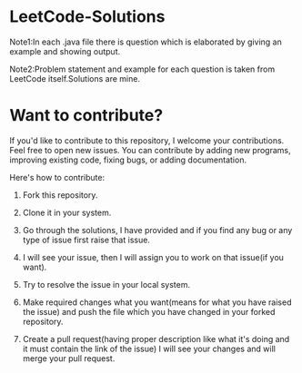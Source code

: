 # LeetCode-Solutions

Note1:In each .java file there is question which is elaborated by giving an example and showing output.

Note2:Problem statement and example for each question is taken from LeetCode itself.Solutions are mine. 

# Want to contribute?

If you'd like to contribute to this repository, I welcome your contributions. Feel free to open new issues. You can contribute by adding new programs, improving existing code, fixing bugs, or adding documentation.

Here's how to contribute:

1. Fork this repository.

2. Clone it in your system.

3. Go through the solutions, I have provided and if you find any bug or any type of issue first raise that issue.

4. I will see your issue, then I will assign you to work on that issue(if you want).

3. Try to resolve the issue in your local system.

4. Make required changes what you want(means for what you have raised the issue) and push the file which you have changed in your forked repository.

5. Create a pull request(having proper description like what it's doing and it must contain the link of the issue) I will see your changes and will merge your pull request.

